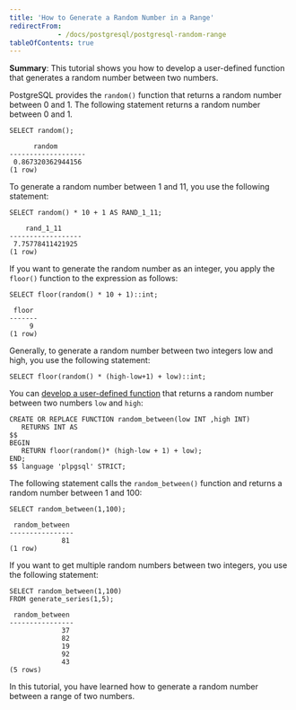 ```yaml
---
title: 'How to Generate a Random Number in a Range'
redirectFrom: 
            - /docs/postgresql/postgresql-random-range
tableOfContents: true
---
```



**Summary**: This tutorial shows you how to develop a user-defined function that generates a random number between two numbers.

PostgreSQL provides the `random()` function that returns a random number between 0 and 1. The following statement returns a random number between 0 and 1.

```
SELECT random();
```

```
      random
-------------------
 0.867320362944156
(1 row)
```

To generate a random number between 1 and 11, you use the following statement:

```
SELECT random() * 10 + 1 AS RAND_1_11;
```

```
    rand_1_11
------------------
 7.75778411421925
(1 row)
```

If you want to generate the random number as an integer, you apply the `floor()` function to the expression as follows:

```
SELECT floor(random() * 10 + 1)::int;
```

```
 floor
-------
     9
(1 row)
```

Generally, to generate a random number between two integers low and high, you use the following statement:

```
SELECT floor(random() * (high-low+1) + low)::int;
```

You can [develop a user-defined function](/docs/postgresql/postgresql-plpgsql/postgresql-create-function) that returns a random number between two numbers `low` and `high`:

```
CREATE OR REPLACE FUNCTION random_between(low INT ,high INT)
   RETURNS INT AS
$$
BEGIN
   RETURN floor(random()* (high-low + 1) + low);
END;
$$ language 'plpgsql' STRICT;
```

The following statement calls the `random_between()` function and returns a random number between 1 and 100:

```
SELECT random_between(1,100);
```

```
 random_between
----------------
             81
(1 row)
```

If you want to get multiple random numbers between two integers, you use the following statement:

```
SELECT random_between(1,100)
FROM generate_series(1,5);
```

```
 random_between
----------------
             37
             82
             19
             92
             43
(5 rows)
```

In this tutorial, you have learned how to generate a random number between a range of two numbers.

